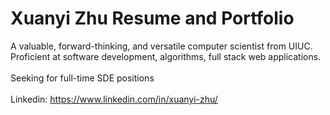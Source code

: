 # Xuanyi Zhu Resume and Portfolio
A valuable, forward-thinking, and versatile computer scientist from UIUC. Proficient at software development, algorithms, full stack web applications. <br /> <br />
Seeking for full-time SDE positions <br /> <br />
Linkedin: https://www.linkedin.com/in/xuanyi-zhu/
